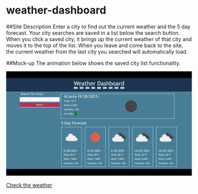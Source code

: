 # weather-dashboard

##Site Description
Enter a city to find out the current weather and the 5 day forecast. Your city searches are saved in a list below the search button. When you click a saved city, it brings up the current weather of that city and moves it to the top of the list. When you leave and come back to the site, the current weather from the last city you searched will automatically load.

##Mock-up
The animation below shows the saved city list functionality.

<img src='./assets/images/brouillerweatherdashboard.gif' alt='short video of the city saved list functionality'>

[Check the weather](https://brouiller.github.io/weather-dashboard/)
